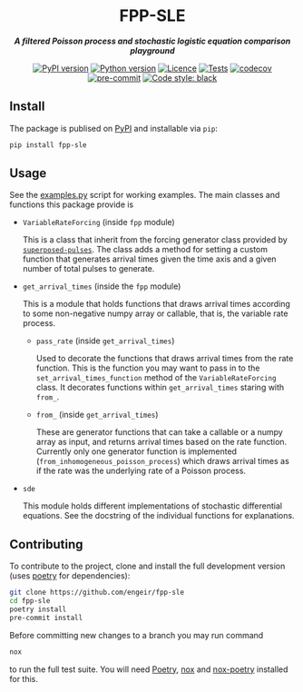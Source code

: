 <h1 align="center">FPP-SLE</h1>
<div align="center">

 ___A filtered Poisson process and stochastic logistic equation comparison playground___

[![PyPI version](https://img.shields.io/pypi/v/fpp-sle)](https://pypi.org/project/fpp-sle/)
[![Python version](https://img.shields.io/pypi/pyversions/fpp-sle)](https://pypi.org/project/fpp-sle/)
[![Licence](https://img.shields.io/badge/license-GPL3-yellow)](https://opensource.org/licenses/GPL-3.0)
[![Tests](https://github.com/uit-cosmo/fpp-sle/workflows/Tests/badge.svg)](https://github.com/uit-cosmo/fpp-sle/actions?workflow=Tests)
[![codecov](https://codecov.io/gh/uit-cosmo/fpp-sle/branch/main/graph/badge.svg?token=F98z2i3T4G)](https://codecov.io/gh/uit-cosmo/fpp-sle)
[![pre-commit](https://img.shields.io/badge/pre--commit-enabled-brightgreen?logo=pre-commit&logoColor=white)](https://github.com/pre-commit/pre-commit)
[![Code style: black](https://img.shields.io/badge/code%20style-black-000000.svg)](https://github.com/psf/black)

</div>

## Install

The package is publised on [PyPI] and installable via `pip`:

```sh
pip install fpp-sle
```

## Usage

See the [examples.py] script for working examples. The main classes and functions this
package provide is

- `VariableRateForcing` (inside `fpp` module)

  This is a class that inherit from the forcing generator class provided by
  [`superposed-pulses`](https://github.com/uit-cosmo/superposed-pulses). The class adds
  a method for setting a custom function that generates arrival times given the time axis
  and a given number of total pulses to generate.

- `get_arrival_times` (inside the `fpp` module)

  This is a module that holds functions that draws arrival times according to some
  non-negative numpy array or callable, that is, the variable rate process.

  - `pass_rate` (inside `get_arrival_times`)

    Used to decorate the functions that draws arrival times from the rate function. This is
    the function you may want to pass in to the `set_arrival_times_function` method of the
    `VariableRateForcing` class. It decorates functions within `get_arrival_times` staring
    with `from_`.

  - `from_` (inside `get_arrival_times`)

    These are generator functions that can take a callable or a numpy array as input, and
    returns arrival times based on the rate function. Currently only one generator function
    is implemented (`from_inhomogeneous_poisson_process`) which draws arrival times as if
    the rate was the underlying rate of a Poisson process.

- `sde`

  This module holds different implementations of stochastic differential equations. See
  the docstring of the individual functions for explanations.

## Contributing

To contribute to the project, clone and install the full development version (uses
[poetry] for dependencies):

```sh
git clone https://github.com/engeir/fpp-sle
cd fpp-sle
poetry install
pre-commit install
```

Before committing new changes to a branch you may run command

```sh
nox
```

to run the full test suite. You will need [Poetry], [nox] and [nox-poetry] installed for
this.

[pypi]: https://pypi.org/
[poetry]: https://python-poetry.org
[examples.py]: ./assets/examples.py
[nox]: https://nox.thea.codes/en/stable/
[nox-poetry]: https://nox-poetry.readthedocs.io/
